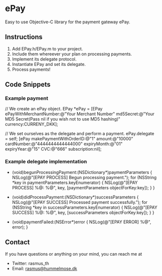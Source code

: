 ePay
====

Easy to use Objective-C library for the payment gateway ePay.

Instructions
------------

1.  Add EPay.h/EPay.m to your project.
2.  Include them whereever your plan on processing payments.
3.  Implement its delegate protocol.
4.  Instantiate EPay and set its delegate.
5.  Process payments!

Code Snippets
-------------

### Example payment

  // We create an ePay object.
  EPay *ePay = [EPay ePayWithMerchantNumber:@"Your Merchant Number" md5Secret:@"Your MD5 Secret(Pass nil if you wish not to use MD5 hashing)" currency:CURRENY_DKK];
  
  // We set ourselves as the delegate and perform a payment.
  ePay.delegate = self;
  [ePay makePaymentWithOrderID:@"1" amount:@"10000" cardNumber:@"4444444444444000" expiryMonth:@"01" expiryYear:@"15" CVC:@"666" subscription:nil];

### Example delegate implementation

  - (void)begunProcessingPayment:(NSDictionary*)paymentParameters
  {
      NSLog(@"[EPAY PROCESS] Begun processing payment.");
      for (NSString *key in paymentParameters.keyEnumerator) {
          NSLog(@"[EPAY PROCESS] %@: %@", key, [paymentParameters objectForKey:key]);
      }
  }
  
  - (void)didProcessPayment:(NSDictionary*)successParameters
  {
      NSLog(@"[EPAY SUCCESS] Processed payment successfully.");
      for (NSString *key in successParameters.keyEnumerator) {
          NSLog(@"[EPAY SUCCESS] %@: %@", key, [successParameters objectForKey:key]);
      }
  }
  - (void)paymentFailed:(NSError*)error
  {
      NSLog(@"[EPAY ERROR] %@", error);
  }

Contact
-------

If you have questions or anything on your mind, you can reach me at
*  Twitter: rasmus_th
*  Email: rasmus@hummelmose.dk
